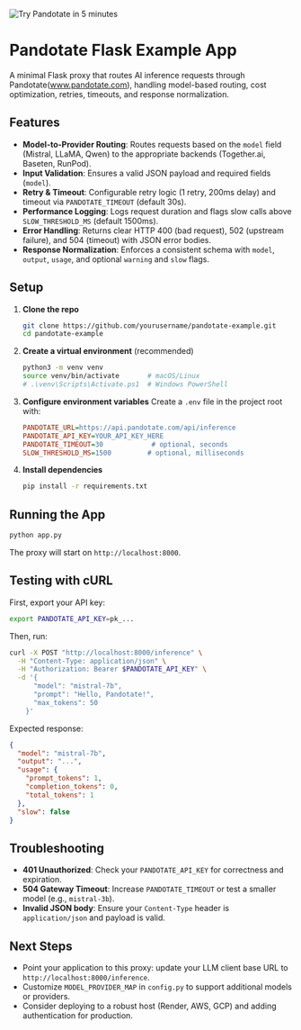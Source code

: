 ![Try Pandotate in 5 minutes](https://img.shields.io/badge/Try%20Pandotate-5%20mins-blue.svg)

# Pandotate Flask Example App

A minimal Flask proxy that routes AI inference requests through Pandotate(www.pandotate.com), handling model-based routing, cost optimization, retries, timeouts, and response normalization.

## Features

- **Model-to-Provider Routing**: Routes requests based on the `model` field (Mistral, LLaMA, Qwen) to the appropriate backends (Together.ai, Baseten, RunPod).
- **Input Validation**: Ensures a valid JSON payload and required fields (`model`).
- **Retry & Timeout**: Configurable retry logic (1 retry, 200ms delay) and timeout via `PANDOTATE_TIMEOUT` (default 30s).
- **Performance Logging**: Logs request duration and flags slow calls above `SLOW_THRESHOLD_MS` (default 1500ms).
- **Error Handling**: Returns clear HTTP 400 (bad request), 502 (upstream failure), and 504 (timeout) with JSON error bodies.
- **Response Normalization**: Enforces a consistent schema with `model`, `output`, `usage`, and optional `warning` and `slow` flags.

## Setup

1. **Clone the repo**

   ```bash
   git clone https://github.com/yourusername/pandotate-example.git
   cd pandotate-example
   ```

2. **Create a virtual environment** (recommended)

   ```bash
   python3 -m venv venv
   source venv/bin/activate       # macOS/Linux
   # .\venv\Scripts\Activate.ps1  # Windows PowerShell
   ```

3. **Configure environment variables**
   Create a `.env` file in the project root with:

   ```ini
   PANDOTATE_URL=https://api.pandotate.com/api/inference
   PANDOTATE_API_KEY=YOUR_API_KEY_HERE
   PANDOTATE_TIMEOUT=30            # optional, seconds
   SLOW_THRESHOLD_MS=1500         # optional, milliseconds
   ```

4. **Install dependencies**

   ```bash
   pip install -r requirements.txt
   ```

## Running the App

```bash
python app.py
```

The proxy will start on `http://localhost:8000`.

## Testing with cURL

First, export your API key:

```bash
export PANDOTATE_API_KEY=pk_...
```

Then, run:

```bash
curl -X POST "http://localhost:8000/inference" \
  -H "Content-Type: application/json" \
  -H "Authorization: Bearer $PANDOTATE_API_KEY" \
  -d '{
      "model": "mistral-7b",
      "prompt": "Hello, Pandotate!",
      "max_tokens": 50
    }'
```

Expected response:

```json
{
  "model": "mistral-7b",
  "output": "...",
  "usage": {
    "prompt_tokens": 1,
    "completion_tokens": 0,
    "total_tokens": 1
  },
  "slow": false
}
```

## Troubleshooting

- **401 Unauthorized**: Check your `PANDOTATE_API_KEY` for correctness and expiration.
- **504 Gateway Timeout**: Increase `PANDOTATE_TIMEOUT` or test a smaller model (e.g., `mistral-3b`).
- **Invalid JSON body**: Ensure your `Content-Type` header is `application/json` and payload is valid.

## Next Steps

- Point your application to this proxy: update your LLM client base URL to `http://localhost:8000/inference`.
- Customize `MODEL_PROVIDER_MAP` in `config.py` to support additional models or providers.
- Consider deploying to a robust host (Render, AWS, GCP) and adding authentication for production.

